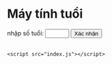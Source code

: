 <!DOCTYPE html>
<html lang="en">
<head>
    <meta charset="UTF-8">
    <meta name="viewport" content="width=device-width, initial-scale=1.0">
    <title>js test</title>
    <link rel="stylesheet" href="style.css">
</head>
<body>
    <div>
        <h1>Máy tính tuổi</h1>
        <label>nhập số tuổi:</label>
        <input id="st" class="st" type="number" required min="1" max="99">
        <button id="sm" class="sm">Xác nhận</button>
        <br>
        <br>
        <p id="p1"></p>
    </div>
    
    <script src="index.js"></script>
</body>
</html>
